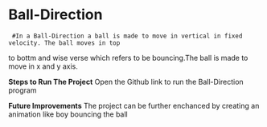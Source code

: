# Ball-Direction
     #In a Ball-Direction a ball is made to move in vertical in fixed velocity. The ball moves in top 
to bottm and wise verse which refers to be bouncing.The ball is made to move in x and y axis.

**Steps to Run The Project**
        Open the Github link to run the Ball-Direction program
         
**Future Improvements**
          The project can be further enchanced by creating an animation like boy bouncing the ball
